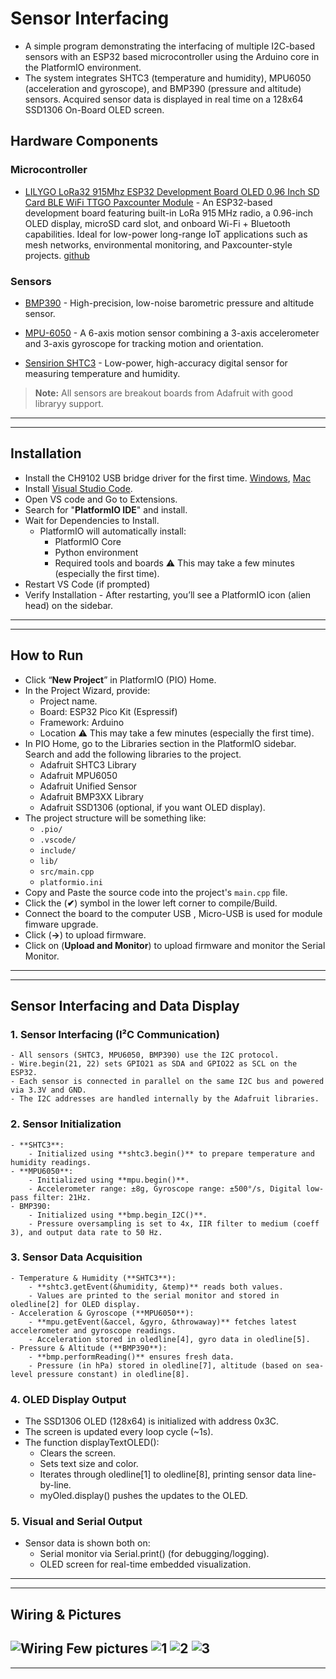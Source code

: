 # Sensor Interfacing

- A simple program demonstrating the interfacing of multiple I2C-based sensors with an ESP32  based microcontroller using the Arduino core in the PlatformIO environment. 
- The system integrates SHTC3 (temperature and humidity), MPU6050 (acceleration and gyroscope), and BMP390 (pressure and altitude) sensors. Acquired sensor data is displayed in real time on a 128x64 SSD1306 On-Board OLED screen.

## Hardware Components
### Microcontroller
- [LILYGO LoRa32 915Mhz ESP32 Development Board OLED 0.96 Inch SD Card BLE WiFi TTGO Paxcounter Module](https://lilygo.cc/products/lora3) - An ESP32-based development board featuring built-in LoRa 915 MHz radio, a 0.96-inch OLED display, microSD card slot, and onboard Wi-Fi + Bluetooth capabilities. Ideal for low-power long-range IoT applications such as mesh networks, environmental monitoring, and Paxcounter-style projects. [github](https://github.com/Xinyuan-LilyGO/LilyGo-LoRa-Series/blob/master/docs/en/t3_v161_sx1276/t3_v161_sx1276_hw.md)

### Sensors
- [BMP390](https://www.adafruit.com/product/4816) - High-precision, low-noise barometric pressure and altitude sensor.

- [MPU-6050](https://www.adafruit.com/product/3886) - A 6-axis motion sensor combining a 3-axis accelerometer and 3-axis gyroscope for tracking motion and orientation.
- [Sensirion SHTC3](https://www.adafruit.com/product/4636) - Low-power, high-accuracy digital sensor for measuring temperature and humidity.
> **Note:** All sensors are breakout boards from Adafruit with good libraryy support.
---
---
## Installation
- Install the CH9102 USB bridge driver for the first time. [Windows](https://www.wch-ic.com/downloads/CH343SER_ZIP.html), [Mac](https://www.wch-ic.com/downloads/CH34XSER_MAC_ZIP.html)
- Install [Visual Studio Code](https://code.visualstudio.com/).
- Open VS code and Go to Extensions.
- Search for "**PlatformIO IDE**" and install.
- Wait for Dependencies to Install.
    - PlatformIO will automatically install:
        - PlatformIO Core
        - Python environment
        - Required tools and boards
       ⚠️ This may take a few minutes (especially the first time).
- Restart VS Code (if prompted)
- Verify Installation - After restarting, you’ll see a PlatformIO icon (alien head) on the sidebar.
---
---
## How to Run
- Click “**New Project**” in PlatformIO (PIO) Home.
- In the Project Wizard, provide:
    - Project name.
    - Board:     ESP32 Pico Kit (Espressif)
    - Framework: Arduino
    - Location 
   ⚠️ This may take a few minutes (especially the first time).
- In PIO Home, go to the Libraries section in the PlatformIO sidebar. Search and add the following libraries to the project.
    - Adafruit SHTC3 Library
    - Adafruit MPU6050
    - Adafruit Unified Sensor
    - Adafruit BMP3XX Library
    - Adafruit SSD1306 (optional, if you want OLED display).
- The project structure will be something like:
    - `.pio/`
    - `.vscode/`
    - `include/`
    - `lib/`
    - `src/main.cpp`
    - `platformio.ini`
- Copy and Paste the source code into the project's `main.cpp` file.
- Click the (**✔**) symbol in the lower left corner to compile/Build.
- Connect the board to the computer USB , Micro-USB is used for module fimware upgrade.
- Click (**→**) to upload firmware.
- Click on (**Upload and Monitor**) to upload firmware and monitor the Serial Monitor.
---
---
## Sensor Interfacing and Data Display
### 1. Sensor Interfacing (I²C Communication)
    - All sensors (SHTC3, MPU6050, BMP390) use the I2C protocol.
    - Wire.begin(21, 22) sets GPIO21 as SDA and GPIO22 as SCL on the ESP32.
    - Each sensor is connected in parallel on the same I2C bus and powered via 3.3V and GND.
    - The I2C addresses are handled internally by the Adafruit libraries.

### 2. Sensor Initialization
    - **SHTC3**: 
        - Initialized using **shtc3.begin()** to prepare temperature and humidity readings.
    - **MPU6050**: 
        - Initialized using **mpu.begin()**.
        - Accelerometer range: ±8g, Gyroscope range: ±500°/s, Digital low-pass filter: 21Hz.
    - BMP390:
        - Initialized using **bmp.begin_I2C()**.
        - Pressure oversampling is set to 4x, IIR filter to medium (coeff 3), and output data rate to 50 Hz.

### 3. Sensor Data Acquisition
    - Temperature & Humidity (**SHTC3**):
        - **shtc3.getEvent(&humidity, &temp)** reads both values.
        - Values are printed to the serial monitor and stored in oledline[2] for OLED display.
    - Acceleration & Gyroscope (**MPU6050**):
        - **mpu.getEvent(&accel, &gyro, &throwaway)** fetches latest accelerometer and gyroscope readings.
        - Acceleration stored in oledline[4], gyro data in oledline[5].
    - Pressure & Altitude (**BMP390**):
        - **bmp.performReading()** ensures fresh data.
        - Pressure (in hPa) stored in oledline[7], altitude (based on sea-level pressure constant) in oledline[8].

### 4. OLED Display Output
- The SSD1306 OLED (128x64) is initialized with address 0x3C.
- The screen is updated every loop cycle (~1s).
- The function displayTextOLED():
    - Clears the screen.
    - Sets text size and color.
    - Iterates through oledline[1] to oledline[8], printing sensor data line-by-line.
    - myOled.display() pushes the updates to the OLED.

### 5. Visual and Serial Output
- Sensor data is shown both on:
    - Serial monitor via Serial.print() (for debugging/logging).
    - OLED screen for real-time embedded visualization.
---
---
## Wiring & Pictures
![Wiring](initial_test/images/wiring.png)
Few pictures
![1](initial_test/images/pic1.jpeg)
![2](initial_test/images/pic2.jpeg)
![3](initial_test/images/pic3.jpeg)
---
---


